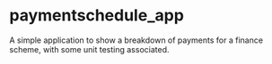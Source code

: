 # paymentschedule_app
A simple application to show a breakdown of payments for a finance scheme, with some unit testing associated.
